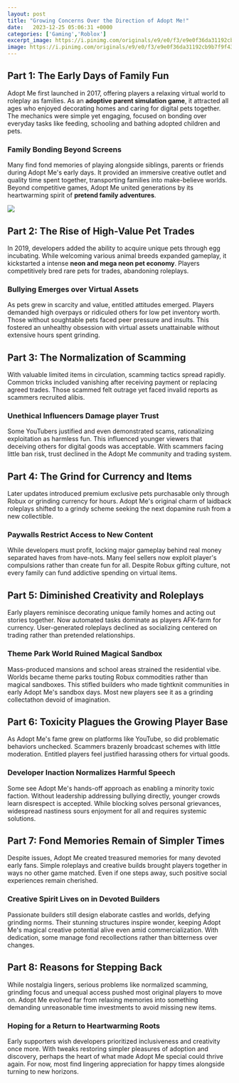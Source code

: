 ```yaml
---
layout: post
title: "Growing Concerns Over the Direction of Adopt Me!"
date:   2023-12-25 05:06:31 +0000
categories: ['Gaming','Roblox']
excerpt_image: https://i.pinimg.com/originals/e9/e0/f3/e9e0f36da31192cb9b7f9f43bd246694.jpg
image: https://i.pinimg.com/originals/e9/e0/f3/e9e0f36da31192cb9b7f9f43bd246694.jpg
---
```


## Part 1: The Early Days of Family Fun
Adopt Me first launched in 2017, offering players a relaxing virtual world to roleplay as families. As an **adoptive parent simulation game**, it attracted all ages who enjoyed decorating homes and caring for digital pets together. The mechanics were simple yet engaging, focused on bonding over everyday tasks like feeding, schooling and bathing adopted children and pets. 
### Family Bonding Beyond Screens 
Many find fond memories of playing alongside siblings, parents or friends during Adopt Me's early days. It provided an immersive creative outlet and quality time spent together, transporting families into make-believe worlds. Beyond competitive games, Adopt Me united generations by its heartwarming spirit of **pretend family adventures**.

![](https://i.pinimg.com/originals/e9/e0/f3/e9e0f36da31192cb9b7f9f43bd246694.jpg)
## Part 2: The Rise of High-Value Pet Trades
In 2019, developers added the ability to acquire unique pets through egg incubating. While welcoming various animal breeds expanded gameplay, it kickstarted a intense **neon and mega neon pet economy**. Players competitively bred rare pets for trades, abandoning roleplays. 
### Bullying Emerges over Virtual Assets
As pets grew in scarcity and value, entitled attitudes emerged. Players demanded high overpays or ridiculed others for low pet inventory worth. Those without soughtable pets faced peer pressure and insults. This fostered an unhealthy obsession with virtual assets unattainable without extensive hours spent grinding.
## Part 3: The Normalization of Scamming 
With valuable limited items in circulation, scamming tactics spread rapidly. Common tricks included vanishing after receiving payment or replacing agreed trades. Those scammed felt outrage yet faced invalid reports as scammers recruited alibis.
### Unethical Influencers Damage player Trust
Some YouTubers justified and even demonstrated scams, rationalizing exploitation as harmless fun. This influenced younger viewers that deceiving others for digital goods was acceptable. With scammers facing little ban risk, trust declined in the Adopt Me community and trading system.
## Part 4: The Grind for Currency and Items 
Later updates introduced premium exclusive pets purchasable only through Robux or grinding currency for hours. Adopt Me's original charm of laidback roleplays shifted to a grindy scheme seeking the next dopamine rush from a new collectible.
### Paywalls Restrict Access to New Content  
While developers must profit, locking major gameplay behind real money separated haves from have-nots. Many feel sellers now exploit player's compulsions rather than create fun for all. Despite Robux gifting culture, not every family can fund addictive spending on virtual items.
## Part 5: Diminished Creativity and Roleplays
Early players reminisce decorating unique family homes and acting out stories together. Now automated tasks dominate as players AFK-farm for currency. User-generated roleplays declined as socializing centered on trading rather than pretended relationships.
### Theme Park World Ruined Magical Sandbox 
Mass-produced mansions and school areas strained the residential vibe. Worlds became theme parks touting Robux commodities rather than magical sandboxes. This stifled builders who made tightknit communities in early Adopt Me's sandbox days. Most new players see it as a grinding collectathon devoid of imagination.  
## Part 6: Toxicity Plagues the Growing Player Base  
As Adopt Me's fame grew on platforms like YouTube, so did problematic behaviors unchecked. Scammers brazenly broadcast schemes with little moderation. Entitled players feel justified harassing others for virtual goods.
### Developer Inaction Normalizes Harmful Speech  
Some see Adopt Me's hands-off approach as enabling a minority toxic faction. Without leadership addressing bullying directly, younger crowds learn disrespect is accepted. While blocking solves personal grievances, widespread nastiness sours enjoyment for all and requires systemic solutions.
## Part 7: Fond Memories Remain of Simpler Times
Despite issues, Adopt Me created treasured memories for many devoted early fans. Simple roleplays and creative builds brought players together in ways no other game matched. Even if one steps away, such positive social experiences remain cherished.
### Creative Spirit Lives on in Devoted Builders  
Passionate builders still design elaborate castles and worlds, defying grinding norms. Their stunning structures inspire wonder, keeping Adopt Me's magical creative potential alive even amid commercialization. With dedication, some manage fond recollections rather than bitterness over changes.
## Part 8: Reasons for Stepping Back
While nostalgia lingers, serious problems like normalized scamming, grinding focus and unequal access pushed most original players to move on. Adopt Me evolved far from relaxing memories into something demanding unreasonable time investments to avoid missing new items. 
### Hoping for a Return to Heartwarming Roots
Early supporters wish developers prioritized inclusiveness and creativity once more. With tweaks restoring simpler pleasures of adoption and discovery, perhaps the heart of what made Adopt Me special could thrive again. For now, most find lingering appreciation for happy times alongside turning to new horizons.